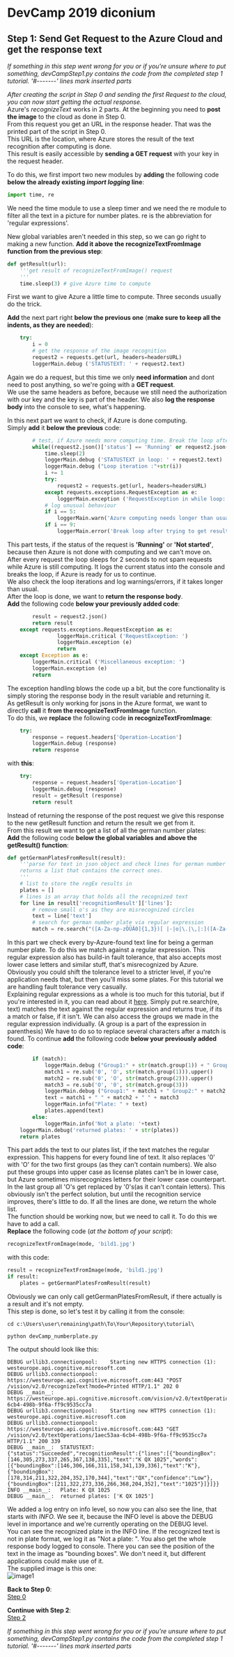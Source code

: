# DevCamp 2019 diconium

## Step 1: Send Get Request to the Azure Cloud and get the response text

*If something in this step went wrong for you or if you're unsure where to put something, devCampStep1.py contains the code from the completed step 1 tutorial.*
 *'#-------' lines mark inserted parts*

*After creating the script in Step 0 and sending the first Request to the cloud, you can now start getting the actual response.*  
Azure's *recognizeText* works in 2 parts. At the beginning you need to **post the image** to the cloud as done in Step 0.  
From this request you get an URL in the response header. That was the printed part of the script in Step 0.  
This URL is the location, where Azure stores the result of the text recognition after computing is done.  
This result is easily accessible by **sending a GET request** with your key in the request header.  

To do this, we first import two new modules by **adding** the following code **below the already existing *import logging* line**:  

```python
import time, re
```

We need the time module to use a sleep timer and we need the re module to filter all the text in a picture for number plates.
re is the abbreviation for 'regular expressions'.  

New global variables aren't needed in this step, so we can go right to making a new function. **Add it above the recognizeTextFromImage function from the previous step**:  

```python
def getResult(url):
    '''get result of recognizeTextFromImage() request
    '''
    time.sleep(3) # give Azure time to compute

```

First we want to give Azure a little time to compute. Three seconds usually do the trick.  

**Add** the next part right **below the previous one** (**make sure to keep all the indents, as they are needed**):  

```python
    try:
        i = 0
        # get the response of the image recognition
        request2 = requests.get(url, headers=headersURL)
        loggerMain.debug ('STATUSTEXT: ' + request2.text)
```

Again we do a request, but this time we only **need information** and dont need to post anything, so we're going with a **GET request**.  
We use the same headers as before, because we still need the authorization with our key and the key is part of the header. We also **log the response body** into the console to see, what's happening.  

In this next part we want to check, if Azure is done computing.  
Simply **add** it **below the previous** code:  

```python
        # test, if Azure needs more computing time. Break the loop after 10 tries
        while((request2.json()['status'] == 'Running' or request2.json()['status'] == 'Not started') and i <= 9):
            time.sleep(2)
            loggerMain.debug ('STATUSTEXT in loop: ' + request2.text)
            loggerMain.debug ("Loop iteration :"+str(i))
            i += 1
            try:
                request2 = requests.get(url, headers=headersURL)
            except requests.exceptions.RequestException as e:
                loggerMain.exception ('RequestException in while loop: ' + e)
            # log unusual behaviour
            if i == 5:
                loggerMain.warn('Azure computing needs longer than usual.')
            if i == 9:
                loggerMain.error('Break loop after trying to get result for 20 seconds' )
```

This part tests, if the status of the request is **'Running'** or **'Not started'**, because then Azure is not done with computing and we can't move on.
After every request the loop sleeps for 2 seconds to not spam requests while Azure is still computing.
It logs the current status into the console and breaks the loop, if Azure is ready for us to continue.  
We also check the loop iterations and log warnings/errors, if it takes longer than usual.  
After the loop is done, we want to **return the response body**.  
**Add** the following code **below your previously added code**:

```python
        result = request2.json()
        return result
    except requests.exceptions.RequestException as e:
                loggerMain.critical ('RequestException: ')
                loggerMain.exception (e)
                return
    except Exception as e:
        loggerMain.critical ('Miscellaneous exception: ')
        loggerMain.exception (e)
        return
```

The exception handling blows the code up a bit, but the core functionality is simply storing the response body in the result variable and returning it.  
As getResult is only working for jsons in the Azure format, we want to directly **call** it **from the recognizeTextFromImage** function.  
To do this, we **replace** the following code **in recognizeTextFromImage**:  

```python
    try:
        response = request.headers['Operation-Location']
        loggerMain.debug (response)
        return response
```

with **this**:  

```python
    try:
        response = request.headers['Operation-Location']
        loggerMain.debug (response)
        result = getResult (response)
        return result
```

Instead of returning the response of the post request we give this response to the new getResult function and return the result we get from it.  
From this result we want to get a list of all the german number plates:  
**Add** the following code **below the global variables and above the getResult() function**:  

```python
def getGermanPlatesFromResult(result):
    '''parse for text in json object and check lines for german number plates and
    returns a list that contains the correct ones.
    '''
    # list to store the regEx results in
    plates = []
    # lines is an array that holds all the recognized text
    for line in result['recognitionResult']['lines']:
        # remove small o's as they are misrecognized circles
        text = line['text']
        # search for german number plate via regular expression
        match = re.search("([A-Za-np-zÖÜÄ0]{1,3})[ |-|o|\.|\,|:]([A-Za-np-zÖÜÄ0]{1,2})[ |-|o|\.|\,|:]([0-9O]{1,4}[E|H]?)", text)
```

In this part we check every by-Azure-found text line for being a german number plate. To do this we match against a regular expression. This regular expression also has build-in fault tolerance, that also accepts most lower case letters and similar stuff, that's misrecognized by Azure. Obviously you could shift the tolerance level to a stricter level, if you're application needs that, but then you'll miss some plates. For this tutorial we are handling fault tolerance very casually.  
Explaining regular expressions as a whole is too much for this tutorial, but if you're interested in it, you can read about it [here](https://docs.python.org/3/library/re.html). Simply put re.search(re, text) matches the text against the regular expression and returns true, if its a match or false, if it isn't. We can also access the groups we made in the regular expression individually. (A group is a part of the expression in parenthesis) We have to do so to replace several characters after a match is found.
To continue **add** the following code **below your previously added code**:  

```python
        if (match):
            loggerMain.debug ("Group1:" + str(match.group(1)) + " Group2:" + str(match.group(2)) + " Group3:" + str(match.group(3)))
            match1 = re.sub('0', 'O', str(match.group(1))).upper()
            match2 = re.sub('0', 'O', str(match.group(2))).upper()
            match3 = re.sub('O', '0', str(match.group(3)))
            loggerMain.debug ("Group1:" + match1 + " Group2:" + match2 + " Group3:" + match3)
            text = match1 + " " + match2 + " " + match3
            loggerMain.info("Plate: " + text)
            plates.append(text)
        else:
            loggerMain.info('Not a plate: '+text)
    loggerMain.debug('returned plates: ' + str(plates))
    return plates
```

This part adds the text to our plates list, if the text matches the regular expression. This happens for every found line of text. It also replaces '0' with 'O' for the two first groups (as they can't contain numbers). We also put these groups into upper case as license plates can't be in lower case, but Azure sometimes misrecognizes letters for their lower case counterpart. In the last group all 'O's get replaced by '0's(as it can't contain letters). This obviously isn't the perfect solution, but until the recognition service improves, there's little to do. If all the lines are done, we return the whole list.  
The function should be working now, but we need to call it. To do this we have to add a call.  
**Replace** the following code (*at the bottom of your script*):  

```python
recognizeTextFromImage(mode, 'bild1.jpg')
```

with this code:  

```python
result = recognizeTextFromImage(mode, 'bild1.jpg')
if result:
    plates = getGermanPlatesFromResult(result)
```

Obviously we can only call getGermanPlatesFromResult, if there actually is a result and it's not empty.  
This step is done, so let's test it by calling it from the console:  

```
cd c:\Users\user\remaining\path\To\Your\Repository\tutorial\

python devCamp_numberplate.py
```

The output should look like this:  

```
DEBUG urllib3.connectionpool:    Starting new HTTPS connection (1): westeurope.api.cognitive.microsoft.com
DEBUG urllib3.connectionpool:    https://westeurope.api.cognitive.microsoft.com:443 "POST /vision/v2.0/recognizeText?mode=Printed HTTP/1.1" 202 0
DEBUG __main__:  https://westeurope.api.cognitive.microsoft.com/vision/v2.0/textOperations/1aec53aa-6cb4-498b-9f6a-ff9c9535cc7a
DEBUG urllib3.connectionpool:    Starting new HTTPS connection (1): westeurope.api.cognitive.microsoft.com
DEBUG urllib3.connectionpool:    https://westeurope.api.cognitive.microsoft.com:443 "GET /vision/v2.0/textOperations/1aec53aa-6cb4-498b-9f6a-ff9c9535cc7a HTTP/1.1" 200 339
DEBUG __main__:  STATUSTEXT: {"status":"Succeeded","recognitionResult":{"lines":[{"boundingBox":[146,305,273,337,265,367,138,335],"text":"K QX 1025","words":[{"boundingBox":[146,306,166,311,158,341,139,336],"text":"K"},{"boundingBox":[178,314,211,322,204,352,170,344],"text":"QX","confidence":"Low"},{"boundingBox":[211,322,273,336,266,368,204,352],"text":"1025"}]}]}}
INFO __main__:   Plate: K QX 1025
DEBUG __main__:  returned plates: ['K QX 1025']
```

We added a log entry on info level, so now you can also see the line, that starts with *INFO*. We see it,
because the INFO level is above the DEBUG level in importance and we're currently operating on the DEBUG level.  
You can see the recognized plate in the INFO line. If the recognized text is not in plate format, we log it as "Not a plate: ". You also get the whole response body logged to console. There you can see the position of the text in the image as "bounding boxes". We don't need it, but different applications could make use of it.  
The supplied image is this one:  
![image1](https://raw.githubusercontent.com/volkerhielscher/netnei/master/complete/images/bild1.jpg)  

**Back to Step 0**:  
[Step 0](https://github.com/volkerhielscher/netnei/blob/master/tutorial/step_0/)  

**Continue with Step 2**:  
[Step 2](https://github.com/volkerhielscher/netnei/blob/master/tutorial/step_2/)  

*If something in this step went wrong for you or if you're unsure where to put something, devCampStep1.py contains the code from the completed step 1 tutorial.*
 *'#-------' lines mark inserted parts*
